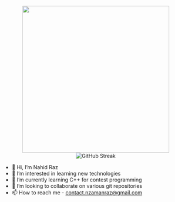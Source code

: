 <p align="center">
  <img src="https://github-readme-stats.vercel.app/api?username=nahidraz23&show_icons=true&theme=bear" width="400">
  <img src="https://github-readme-streak-stats.herokuapp.com?user=nahidraz23&theme=carbonfox&border_radius=5" alt="GitHub Streak" />
</p>



- 👋 Hi, I’m Nahid Raz
- 👀 I’m interested in learning new technologies
- 🌱 I’m currently learning C++ for contest programming
- 💞️ I’m looking to collaborate on various git repositories
- 📫 How to reach me - contact.nzamanraz@gmail.com

